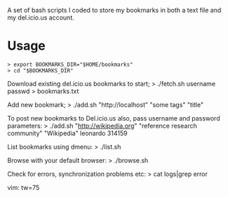 A set of bash scripts I coded to store my bookmarks in both a text file and
my del.icio.us account.

Usage
=====
    > export BOOKMARKS_DIR="$HOME/bookmarks"
    > cd "$BOOKMARKS_DIR"

Download existing del.icio.us bookmarks to start;
    > ./fetch.sh username passwd > bookmarks.txt

Add new bookmark;
    > ./add.sh "http://localhost" "some tags" "title"

To post new bookmarks to Del.icio.us also, pass username and password parameters:
    > ./add.sh "http://wikipedia.org" "reference research community" "Wikipedia" leonardo 314159

List bookmarks using dmenu:
    > ./list.sh

Browse with your default browser:
    > ./browse.sh

Check for errors, synchronization problems etc:
    > cat logs|grep error

vim: tw=75
